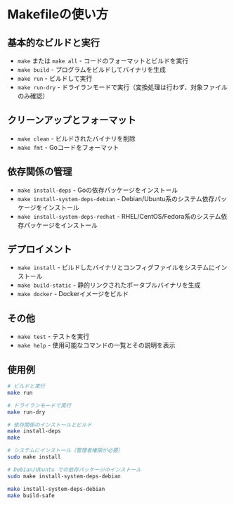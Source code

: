 # Makefileの使い方

## 基本的なビルドと実行

- `make` または `make all` - コードのフォーマットとビルドを実行
- `make build` - プログラムをビルドしてバイナリを生成
- `make run` - ビルドして実行
- `make run-dry` - ドライランモードで実行（変換処理は行わず、対象ファイルのみ確認）

## クリーンアップとフォーマット

- `make clean` - ビルドされたバイナリを削除
- `make fmt` - Goコードをフォーマット

## 依存関係の管理

- `make install-deps` - Goの依存パッケージをインストール
- `make install-system-deps-debian` - Debian/Ubuntu系のシステム依存パッケージをインストール
- `make install-system-deps-redhat` - RHEL/CentOS/Fedora系のシステム依存パッケージをインストール

## デプロイメント

- `make install` - ビルドしたバイナリとコンフィグファイルをシステムにインストール
- `make build-static` - 静的リンクされたポータブルバイナリを生成
- `make docker` - Dockerイメージをビルド

## その他

- `make test` - テストを実行
- `make help` - 使用可能なコマンドの一覧とその説明を表示

## 使用例

```bash
# ビルドと実行
make run

# ドライランモードで実行
make run-dry

# 依存関係のインストールとビルド
make install-deps
make

# システムにインストール（管理者権限が必要）
sudo make install

# Debian/Ubuntu での依存パッケージのインストール
sudo make install-system-deps-debian
```

```bash
make install-system-deps-debian
make build-safe
```
